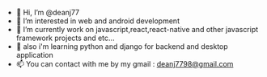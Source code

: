 - 👋 Hi, I’m @deanj77
- 👀 I’m interested in web and android development
- 🌱 I’m currently work on javascript,react,react-native and other javascript framework projects and etc...
- 🌱 also i'm learning python and django for backend and desktop application
- 📫 You can contact with me by my gmail : deanj7798@gmail.com



